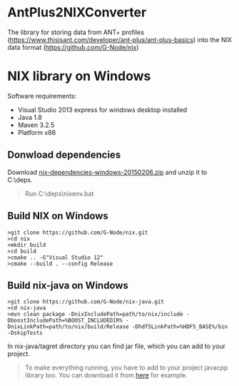 # AntPlus2NIXConverter
The library for storing data from ANT+ profiles (https://www.thisisant.com/developer/ant-plus/ant-plus-basics) into the NIX data format  (https://github.com/G-Node/nix)

# NIX library on Windows

Software requirements:
  - Visual Studio 2013 express for windows desktop installed
  - Java 1.8
  - Maven 3.2.5
  - Platform x86

## Donwload dependencies

Download [nix-dependencies-windows-20150206.zip](https://projects.g-node.org/nix/) and unzip it to C:\deps.
>Run C:\deps\nixenv.bat

## Build NIX on Windows
```
>git clone https://github.com/G-Node/nix.git
>cd nix
>mkdir build
>cd build
>cmake .. -G"Visual Studio 12"
>cmake --build . --config Release
```

## Build nix-java on Windows
```
>git clone https://github.com/G-Node/nix-java.git
>cd nix-java
>mvn clean package -DnixIncludePath=path/to/nix/include -DboostIncludePath=%BOOST_INCLUDEDIR% -DnixLinkPath=path/to/nix/build/Release -Dhdf5LinkPath=%HDF5_BASE%/bin -DskipTests
```

In nix-java/tagret directory you can find jar file, which you can add to your project.
>To make everything running, you have to add to your project javacpp library too. You can download it from [here](http://mvnrepository.com/artifact/org.bytedeco/javacpp/1.0) for example.
